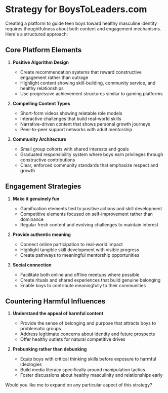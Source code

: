 # Strategy for BoysToLeaders.com

Creating a platform to guide teen boys toward healthy masculine identity requires thoughtfulness about both content and engagement mechanisms. Here's a structured approach:

## Core Platform Elements

1. **Positive Algorithm Design**
   - Create recommendation systems that reward constructive engagement rather than outrage
   - Highlight content showing skill-building, community service, and healthy relationships
   - Use progressive achievement structures similar to gaming platforms

2. **Compelling Content Types**
   - Short-form videos showing relatable role models
   - Interactive challenges that build real-world skills
   - Narrative-driven content that shows personal growth journeys
   - Peer-to-peer support networks with adult mentorship

3. **Community Architecture**
   - Small group cohorts with shared interests and goals
   - Graduated responsibility system where boys earn privileges through constructive contributions
   - Clear, enforced community standards that emphasize respect and growth

## Engagement Strategies

1. **Make it genuinely fun**
   - Gamification elements tied to positive actions and skill development
   - Competitive elements focused on self-improvement rather than dominance
   - Regular fresh content and evolving challenges to maintain interest

2. **Provide authentic meaning**
   - Connect online participation to real-world impact
   - Highlight tangible skill development with visible progress
   - Create pathways to meaningful mentorship opportunities

3. **Social connection**
   - Facilitate both online and offline meetups where possible
   - Create rituals and shared experiences that build genuine belonging
   - Enable boys to contribute meaningfully to their communities

## Countering Harmful Influences

1. **Understand the appeal of harmful content**
   - Provide the sense of belonging and purpose that attracts boys to problematic groups
   - Address legitimate concerns about identity and future prospects
   - Offer healthy outlets for natural competitive drives

2. **Prebunking rather than debunking**
   - Equip boys with critical thinking skills before exposure to harmful ideologies
   - Build media literacy specifically around manipulation tactics
   - Foster discussions about healthy masculinity and relationships early

Would you like me to expand on any particular aspect of this strategy?